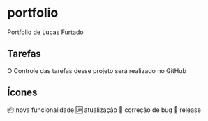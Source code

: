 # portfolio
Portfolio de Lucas Furtado

## Tarefas

O Controle das tarefas desse projeto será realizado no GitHub

## Ícones

:package: nova funcionalidade
:up: atualização
:bug: correção de bug
:checkered_flag: release